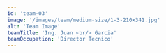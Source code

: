 ```yaml
---
id: 'team-03'
image: '/images/team/medium-size/1-3-210x341.jpg'
alt: 'Team Image'
teamTitle: 'Ing. Juan <br/> Garcia'
teamOccupation: 'Director Tecnico'
---
```

